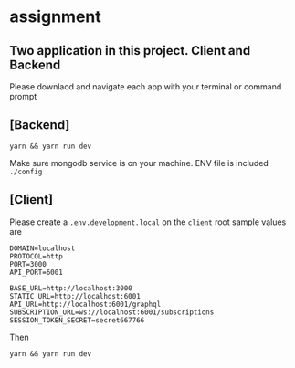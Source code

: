# assignment

## Two application in this project. Client and Backend
Please downlaod and navigate each app with your terminal or command prompt

## [Backend]
```
yarn && yarn run dev
```
Make sure mongodb service is on your machine. ENV file is included `./config`

## [Client]
Please create a `.env.development.local` on the `client` root
sample values are
```
DOMAIN=localhost
PROTOCOL=http
PORT=3000
API_PORT=6001

BASE_URL=http://localhost:3000
STATIC_URL=http://localhost:6001
API_URL=http://localhost:6001/graphql
SUBSCRIPTION_URL=ws://localhost:6001/subscriptions
SESSION_TOKEN_SECRET=secret667766

```
Then
```
yarn && yarn run dev
```
